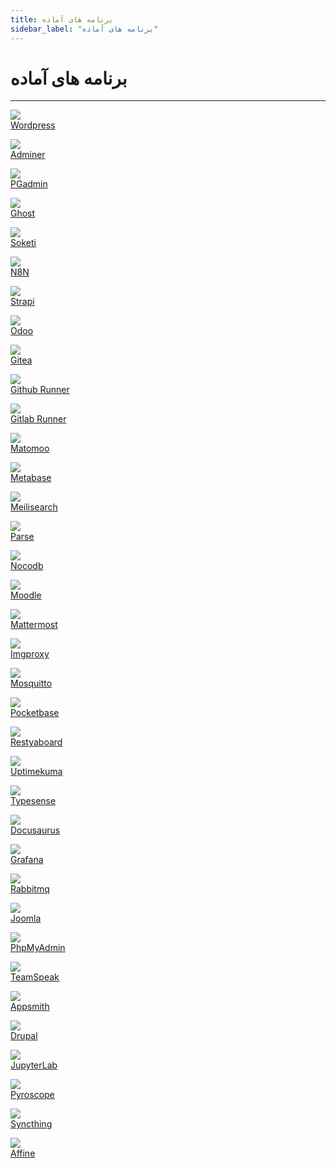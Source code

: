 ```yaml
---
title: برنامه های آماده
sidebar_label: "برنامه های آماده"
---
```


# برنامه های آماده
---

<a href="/ready-application/wordpress/install/" class="platform-icon"><img src="https://s1.chabokan.net/docs/images/wordpress-platform.jpeg" /><br /><span>Wordpress</span></a>

<a href="/ready-application/adminer/install/" class="platform-icon"><img src="https://s1.chabokan.net/docs/images/adminer-platform_tuoU8Fa.jpg" /><br /><span>Adminer</span></a>

<a href="/ready-application/pgadmin/install/" class="platform-icon"><img src="https://s1.chabokan.net/docs/images/postgresql.jpeg" /><br /><span>PGadmin</span></a>

<a href="/ready-application/ghost/" class="platform-icon"><img src="https://s1.chabokan.net/docs/images/ghost-platform.jpeg" /><br /><span>Ghost</span></a>

<a href="/ready-application/soketi/" class="platform-icon"><img src="https://s1.chabokan.net/docs/images/soketi-platform.jpg" /><br /><span>Soketi</span></a>

<a href="/ready-application/n8n/" class="platform-icon"><img src="https://s1.chabokan.net/docs/images/n8n-platform-logo_HXKvplb.jpg" /><br /><span>N8N</span></a>

<a href="/ready-application/strapi/" class="platform-icon"><img src="https://s1.chabokan.net/docs/images/strapi-platform.jpg" /><br /><span>Strapi</span></a>

<a href="/ready-application/odoo/" class="platform-icon"><img src="https://s1.chabokan.net/docs/images/odoo-platform.jpg" /><br /><span>Odoo</span></a>

<a href="/ready-application/gitea/" class="platform-icon"><img src="https://s1.chabokan.net/docs/images/gitea.platform.jpg" /><br /><span>Gitea</span></a>

<a href="/ready-application/githubrunner/" class="platform-icon"><img src="https://s1.chabokan.net/docs/images/github-runner.jpg" /><br /><span>Github Runner</span></a>

<a href="/ready-application/gitlabrunner/" class="platform-icon"><img src="https://s1.chabokan.net/docs/images/gitlab-runner.jpg" /><br /><span>Gitlab Runner</span></a>

<a href="/ready-application/matomo/" class="platform-icon"><img src="https://s1.chabokan.net/docs/images/matomoo-platform.jpg" /><br /><span>Matomoo</span></a>

<a href="/ready-application/metabase/" class="platform-icon"><img src="https://s1.chabokan.net/docs/images/metabase-platform.jpg" /><br /><span>Metabase</span></a>

<a href="/ready-application/meilisearch/" class="platform-icon"><img src="https://s1.chabokan.net/docs/images/meilisearch-platform.jpg" /><br /><span>Meilisearch</span></a>

<a href="/ready-application/parse/" class="platform-icon"><img src="https://s1.chabokan.net/docs/images/parse-platform.jpg" /><br /><span>Parse</span></a>

<a href="/ready-application/nocodb/" class="platform-icon"><img src="https://s1.chabokan.net/docs/images/nokodb_logo_2.jpg" /><br /><span>Nocodb</span></a>

<a href="/ready-application/moodle/" class="platform-icon"><img src="https://s1.chabokan.net/docs/images/moodle-platform.jpg" /><br /><span>Moodle</span></a>

<a href="/ready-application/mattermost/" class="platform-icon"><img src="https://s1.chabokan.net/docs/images/mattermost-platform.jpg" /><br /><span>Mattermost</span></a>

<a href="/ready-application/imgproxy/" class="platform-icon"><img src="https://s1.chabokan.net/docs/images/imgproxy-platform.jpg" /><br /><span>Imgproxy</span></a>

<a href="/ready-application/mosquitto/" class="platform-icon"><img src="https://s1.chabokan.net/docs/images/mosquitto-platform_UeOdYtP.jpg" /><br /><span>Mosquitto</span></a>

<a href="/ready-application/pocketbase/" class="platform-icon"><img src="https://s1.chabokan.net/docs/images/pocketbase-platform_jBX97bc.jpg" /><br /><span>Pocketbase</span></a>

<a href="/ready-application/restyaboard/" class="platform-icon"><img src="https://s1.chabokan.net/docs/images/restyaboard-platform.jpg" /><br /><span>Restyaboard</span></a>

<a href="/ready-application/uptimekuma/" class="platform-icon"><img src="https://s1.chabokan.net/docs/images/uptimekuma-platform.jpg" /><br /><span>Uptimekuma</span></a>

<a href="/ready-application/typesense/" class="platform-icon"><img src="https://s1.chabokan.net/docs/images/typesense-platform-logo.jpg" /><br /><span>Typesense</span></a>

<a href="/ready-application/docusaurus/" class="platform-icon"><img src="https://s1.chabokan.net/docs/images/docusaurus-platform-logo.jpg" /><br /><span>Docusaurus</span></a>

<a href="/ready-application/grafana/" class="platform-icon"><img src="https://s1.chabokan.net/docs/images/grafana-platform.jpg" /><br /><span>Grafana</span></a>

<a href="/ready-application/rabbitmq/" class="platform-icon"><img src="https://s1.chabokan.net/docs/images/rabbitmq-platform.jpeg" /><br /><span>Rabbitmq</span></a>

<a href="/ready-application/joomla/" class="platform-icon"><img src="https://s1.chabokan.net/docs/images/joomla-platfrom.jpeg" /><br /><span>Joomla</span></a>

<a href="/ready-application/phpmyadmin/" class="platform-icon"><img src="https://s1.chabokan.net/docs/images/phpmyadmin-platform.jpeg" /><br /><span>PhpMyAdmin</span></a>

<a href="/ready-application/teamspeak/" class="platform-icon"><img src="https://s1.chabokan.net/docs/images/teamspeak-platform.jpg" /><br /><span>TeamSpeak</span></a>

<a href="/ready-application/appsmith/" class="platform-icon"><img src="https://s1.chabokan.net/docs/images/appsmith-logo-platform_SHyBmPh.jpg" /><br /><span>Appsmith</span></a>

<a href="/ready-application/drupal/" class="platform-icon"><img src="https://s1.chabokan.net/docs/images/drupal-platform.jpeg" /><br /><span>Drupal</span></a>

<a href="/ready-application/jupyterlab/" class="platform-icon"><img src="https://s1.chabokan.net/docs/images/jupyter-platform_rE1YXpe.jpg" /><br /><span>JupyterLab</span></a>

<a href="/ready-application/pyroscope/" class="platform-icon"><img src="https://s1.chabokan.net/docs/images/pyroscope-platform.jpg" /><br /><span>Pyroscope</span></a>

<a href="/ready-application/syncthing/" class="platform-icon"><img src="https://s1.chabokan.net/docs/images/syncthing_logo.jpg" /><br /><span>Syncthing</span></a>

<a href="/ready-application/affine/" class="platform-icon"><img src="https://s1.chabokan.net/docs/images/affine-logo.jpg" /><br /><span>Affine</span></a>
